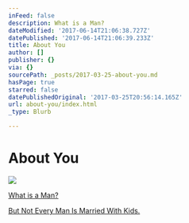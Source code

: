 ```yaml
---
inFeed: false
description: What is a Man?
dateModified: '2017-06-14T21:06:38.727Z'
datePublished: '2017-06-14T21:06:39.233Z'
title: About You
author: []
publisher: {}
via: {}
sourcePath: _posts/2017-03-25-about-you.md
hasPage: true
starred: false
datePublishedOriginal: '2017-03-25T20:56:14.165Z'
url: about-you/index.html
_type: Blurb

---
```

# About You
![](https://the-grid-user-content.s3-us-west-2.amazonaws.com/135ba456-5721-4d90-9082-1bc30817fe1c.jpg)

[What is a Man?][0]

[But Not Every Man Is Married With Kids.][1]

[0]: http://itsamans.world/what-is-a-man
[1]: http://itsamans.world/but-not-every-guy-is-married-with-kids